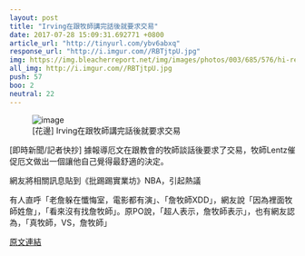 ```yaml
---
layout: post
title: "Irving在跟牧師講完話後就要求交易"
date: 2017-07-28 15:09:31.692771 +0800
article_url: "http://tinyurl.com/ybv6abxq"
response_url: "http://i.imgur.com//RBTjtpU.jpg"
img: https://img.bleacherreport.net/img/images/photos/003/685/576/hi-res-4a5c9e50c9a04e31ca285451bbb1fe26_crop_exact.jpg?w=1200&h=1200&q=75
all_img: http://i.imgur.com//RBTjtpU.jpg
push: 57
boo: 2
neutral: 22
---
```


<figure>
<img src="https://img.bleacherreport.net/img/images/photos/003/685/576/hi-res-4a5c9e50c9a04e31ca285451bbb1fe26_crop_exact.jpg?w=1200&h=1200&q=75" alt="image">
<figcaption>
[花邊] Irving在跟牧師講完話後就要求交易
</figcaption>
</figure>



[即時新聞/記者快抄] 據報導厄文在跟教會的牧師談話後要求了交易，牧師Lentz催促厄文做出一個讓他自己覺得最舒適的決定。

網友將相關訊息貼到《批踢踢實業坊》NBA，引起熱議

有人直呼「老詹躲在懺悔室，電影都有演」、「詹牧師XDD」，網友說「因為裡面牧師姓詹」，「看來沒有找詹牧師」。原PO說，「超人表示，詹牧師表示」，也有網友認為，「真牧師，VS，詹牧師」

<a href = "https://www.ptt.cc/bbs/NBA/M.1501138086.A.C57.html">原文連結</a>

